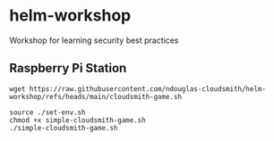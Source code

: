 # helm-workshop
Workshop for learning security best practices




## Raspberry Pi Station

```
wget https://raw.githubusercontent.com/ndouglas-cloudsmith/helm-workshop/refs/heads/main/cloudsmith-game.sh
```


```
source ./set-env.sh
chmod +x simple-cloudsmith-game.sh
./simple-cloudsmith-game.sh
```
